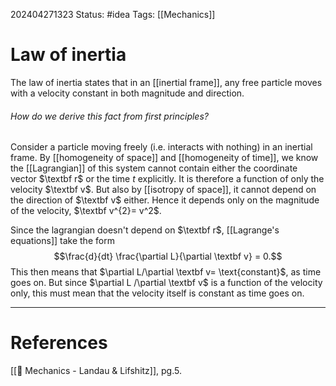 202404271323
Status: #idea
Tags: [[Mechanics]]

# Law of inertia

The law of inertia states that in an [[inertial frame]], any free particle moves with a velocity constant in both magnitude and direction.

###### How do we derive this fact from first principles?
Consider a particle moving freely (i.e. interacts with nothing) in an inertial frame. By [[homogeneity of space]] and [[homogeneity of time]], we know the [[Lagrangian]] of this system cannot contain either the coordinate vector $\textbf r$ or the time $t$ explicitly. It is therefore a function of only the velocity $\textbf v$. But also by [[isotropy of space]], it cannot depend on the direction of $\textbf v$ either. Hence it depends only on the magnitude of the velocity, $\textbf v^{2}= v^2$.

Since the lagrangian doesn't depend on $\textbf r$, [[Lagrange's equations]] take the form
$$\frac{d}{dt} \frac{\partial L}{\partial \textbf v} = 0.$$
This then means that $\partial L/\partial \textbf v= \text{constant}$, as time goes on. But since $\partial L /\partial \textbf v$ is a function of the velocity only, this must mean that the velocity itself is constant as time goes on.   
___
# References
[[📕 Mechanics - Landau & Lifshitz]], pg.5.